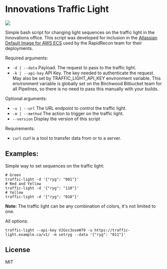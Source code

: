 # Innovations Traffic Light

![](https://openclipart.org/image/300px/svg_to_png/195159/Traffic-light-icon.png&disposition=attachment)

Simple bash script for changing light sequences on the traffic light in the Innovations office. This script was developed for inclusion in the [Atlassian Default Image for AWS ECS](https://bitbucket.org/teamsystems/atlassian-default-image-for-aws-ecs/src/master/) used by the RapidRecon team for their deployments. 

Required arguments:
* `-d | --data`           Payload. The request to pass to the traffic light.
* `-k | --api-key`        API Key. The key needed to authenticate the request. May also be set by  TRAFFIC_LIGHT_API_KEY environment variable. This environment variable is globally set on the Birchwood Bitbucket team for all Pipelines, so there is no need to pass this manually with your builds.

Optional arguments:
* `-u | --url`            The URL endpoint to control the traffic light.
* `-m | --method`         The action to trigger on the traffic light. 
* `--version`        Display the version of this script

Requirements:
*    `curl`  curl is a tool to transfer data from or to a server.

## Examples:
Simple way to set sequences on the traffic light:
```
# Green
traffic-light -d '{"ryg": "001"}'
# Red and Yellow
traffic-light -d '{"ryg": "110"}'
# Yellow
traffic-light -d '{"ryg": "010"}'
```
**Note:** The traffic light can be any combination of colors, it's not limited to one.

All options:
```
traffic-light --api-key V2Gsc3oseW79 -u https://traffic-light.example.ca/v1/ -m setryg --data '{"ryg": "011"}'
``` 

## License
MIT